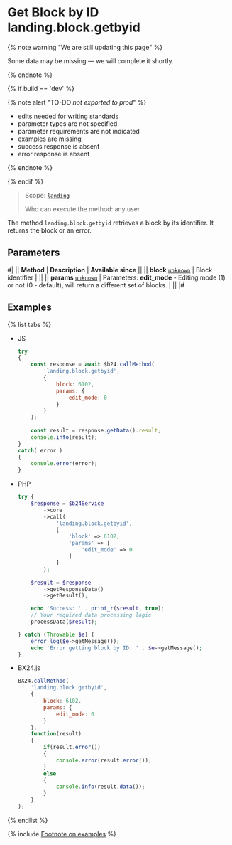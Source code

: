 # Get Block by ID landing.block.getbyid

{% note warning "We are still updating this page" %}

Some data may be missing — we will complete it shortly.

{% endnote %}

{% if build == 'dev' %}

{% note alert "TO-DO _not exported to prod_" %}

- edits needed for writing standards
- parameter types are not specified
- parameter requirements are not indicated
- examples are missing
- success response is absent
- error response is absent

{% endnote %}

{% endif %}

> Scope: [`landing`](../../../scopes/permissions.md)
>
> Who can execute the method: any user

The method `landing.block.getbyid` retrieves a block by its identifier. It returns the block or an error.

## Parameters

#|
|| **Method** | **Description** | **Available since** ||
|| **block**
[`unknown`](../../../data-types.md) | Block identifier | ||
|| **params**
[`unknown`](../../../data-types.md) | Parameters: **edit_mode** - Editing mode (1) or not (0 - default), will return a different set of blocks. | ||
|#

## Examples

{% list tabs %}

- JS

    ```js
    try
    {
    	const response = await $b24.callMethod(
    		'landing.block.getbyid',
    		{
    			block: 6102,
    			params: {
    				edit_mode: 0
    			}
    		}
    	);
    	
    	const result = response.getData().result;
    	console.info(result);
    }
    catch( error )
    {
    	console.error(error);
    }
    ```

- PHP

    ```php
    try {
        $response = $b24Service
            ->core
            ->call(
                'landing.block.getbyid',
                [
                    'block' => 6102,
                    'params' => [
                        'edit_mode' => 0
                    ]
                ]
            );
    
        $result = $response
            ->getResponseData()
            ->getResult();
    
        echo 'Success: ' . print_r($result, true);
        // Your required data processing logic
        processData($result);
    
    } catch (Throwable $e) {
        error_log($e->getMessage());
        echo 'Error getting block by ID: ' . $e->getMessage();
    }
    ```

- BX24.js

    ```js
    BX24.callMethod(
        'landing.block.getbyid',
        {
            block: 6102,
            params: {
                edit_mode: 0
            }
        },
        function(result)
        {
            if(result.error())
            {
                console.error(result.error());
            }
            else
            {
                console.info(result.data());
            }
        }
    );
    ```

{% endlist %}

{% include [Footnote on examples](../../../../_includes/examples.md) %}